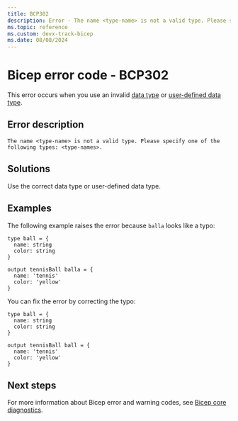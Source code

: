 ```yaml
---
title: BCP302
description: Error - The name <type-name> is not a valid type. Please specify one of the following types: &lt;type-names>.
ms.topic: reference
ms.custom: devx-track-bicep
ms.date: 08/08/2024
---
```


# Bicep error code - BCP302

This error occurs when you use an invalid [data type](../data-types.md) or [user-defined data type](../user-defined-data-types.md).

## Error description

`The name <type-name> is not a valid type. Please specify one of the following types: <type-names>.`

## Solutions

Use the correct data type or user-defined data type.

## Examples

The following example raises the error because `balla` looks like a typo:

```bicep
type ball = {
  name: string
  color: string
}

output tennisBall balla = {
  name: 'tennis'
  color: 'yellow'
}
```

You can fix the error by correcting the typo:

```bicep
type ball = {
  name: string
  color: string
}

output tennisBall ball = {
  name: 'tennis'
  color: 'yellow'
}
```

## Next steps

For more information about Bicep error and warning codes, see [Bicep core diagnostics](../bicep-core-diagnostics.md).